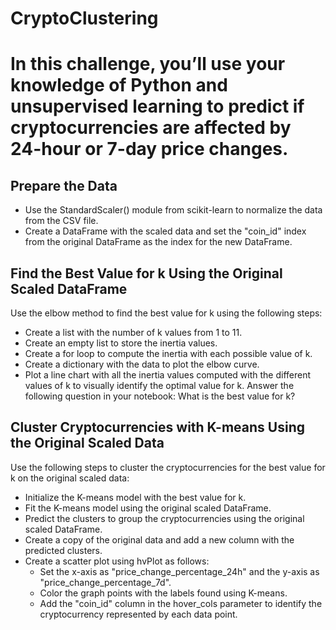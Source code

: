 # CryptoClustering
# In this challenge, you’ll use your knowledge of Python and unsupervised learning to predict if cryptocurrencies are affected by 24-hour or 7-day price changes.
## Prepare the Data
- Use the StandardScaler() module from scikit-learn to normalize the data from the CSV file.
- Create a DataFrame with the scaled data and set the "coin_id" index from the original DataFrame as the index for the new DataFrame.
## Find the Best Value for k Using the Original Scaled DataFrame
Use the elbow method to find the best value for k using the following steps:
  - Create a list with the number of k values from 1 to 11.
  - Create an empty list to store the inertia values.
  - Create a for loop to compute the inertia with each possible value of k.
  - Create a dictionary with the data to plot the elbow curve.
  - Plot a line chart with all the inertia values computed with the different values of k to visually identify the optimal value for k.
Answer the following question in your notebook: What is the best value for k?
## Cluster Cryptocurrencies with K-means Using the Original Scaled Data
Use the following steps to cluster the cryptocurrencies for the best value for k on the original scaled data:
  - Initialize the K-means model with the best value for k.
  - Fit the K-means model using the original scaled DataFrame.
  - Predict the clusters to group the cryptocurrencies using the original scaled DataFrame.
  - Create a copy of the original data and add a new column with the predicted clusters.
  - Create a scatter plot using hvPlot as follows:
      - Set the x-axis as "price_change_percentage_24h" and the y-axis as "price_change_percentage_7d".
      - Color the graph points with the labels found using K-means.
      - Add the "coin_id" column in the hover_cols parameter to identify the cryptocurrency represented by each data point.
